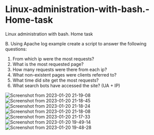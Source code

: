 # Linux-administration-with-bash.-Home-task
Linux administration with bash. Home task

B. Using Apache log example create a script to answer the following questions:
1. From which ip were the most requests? 
2. What is the most requested page? 
3. How many requests were there from each ip? 
4. What non-existent pages were clients referred to? 
5. What time did site get the most requests? 
6. What search bots have accessed the site? (UA + IP)

![Screenshot from 2023-01-20 21-19-08](https://user-images.githubusercontent.com/102302310/213787564-2c193dcb-17c8-47e6-9430-e18d911425e1.png)
![Screenshot from 2023-01-20 21-18-45](https://user-images.githubusercontent.com/102302310/213787571-d9524d2b-2883-4d31-97c2-e9d32d05aa03.png)
![Screenshot from 2023-01-20 21-18-24](https://user-images.githubusercontent.com/102302310/213787575-aff3796b-b34c-4086-93b1-ca74452d1aaa.png)
![Screenshot from 2023-01-20 21-18-08](https://user-images.githubusercontent.com/102302310/213787576-1341866d-0718-4257-962a-d02ba3b07769.png)
![Screenshot from 2023-01-20 21-17-33](https://user-images.githubusercontent.com/102302310/213787579-8dd71fc6-c0f2-4771-8af9-2d4f0abf1b33.png)
![Screenshot from 2023-01-20 19-49-14](https://user-images.githubusercontent.com/102302310/213787583-59ec72f6-8e08-4b93-ba99-25ea170d5071.png)
![Screenshot from 2023-01-20 19-48-28](https://user-images.githubusercontent.com/102302310/213787584-fc01d18a-0bf6-4e7a-9da2-40515126365f.png)

